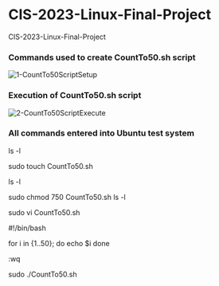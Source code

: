 # CIS-2023-Linux-Final-Project

CIS-2023-Linux-Final-Project

### Commands used to create CountTo50.sh script

![1-CountTo50ScriptSetup](https://github.com/user-attachments/assets/65281f8e-10cf-4378-9529-9de02b98cf53)

### Execution of CountTo50.sh script

![2-CountTo50ScriptExecute](https://github.com/user-attachments/assets/23cc571f-0c16-4354-be44-242bf416a1ef)

### All commands entered into Ubuntu test system

ls -l

sudo touch CountTo50.sh

ls -l

sudo chmod 750 CountTo50.sh
ls -l 

sudo vi CountTo50.sh

#!/bin/bash

for i in {1..50}; do
  echo $i
done

:wq

sudo ./CountTo50.sh
